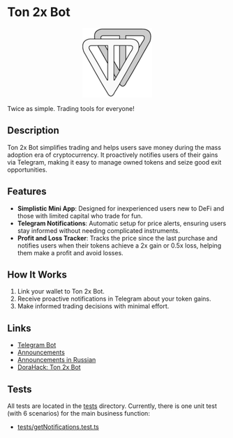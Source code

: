 # Ton 2x Bot

<p align="center">
    <img alt="Ton 2x Bot" src="./frontend/public/logo.png" style='width: 160px;' />
</p>

Twice as simple. Trading tools for everyone!

## Description

Ton 2x Bot simplifies trading and helps users save money during the mass adoption era of cryptocurrency.
It proactively notifies users of their gains via Telegram, making it easy to manage owned tokens and seize good exit opportunities.

## Features

- **Simplistic Mini App**: Designed for inexperienced users new to DeFi and those with limited capital who trade for fun.
- **Telegram Notifications**: Automatic setup for price alerts, ensuring users stay informed without needing complicated instruments.
- **Profit and Loss Tracker**: Tracks the price since the last purchase and notifies users when their tokens achieve a 2x gain or 0.5x loss, helping them make a profit and avoid losses.

## How It Works

1. Link your wallet to Ton 2x Bot.
2. Receive proactive notifications in Telegram about your token gains.
3. Make informed trading decisions with minimal effort.

## Links

- [Telegram Bot](https://t.me/ton_2x_bot)
- [Announcements](https://t.me/ton_2x_en)
- [Announcements in Russian](https://t.me/ton_2x_ru)
- [DoraHack: Ton 2x Bot](https://dorahacks.io/buidl/13230)

## Tests

All tests are located in the [tests](./tests) directory. Currently, there is one unit test (with 6 scenarios) for the main business function:

- [tests/getNotifications.test.ts](./tests/getNotifications.test.ts)
